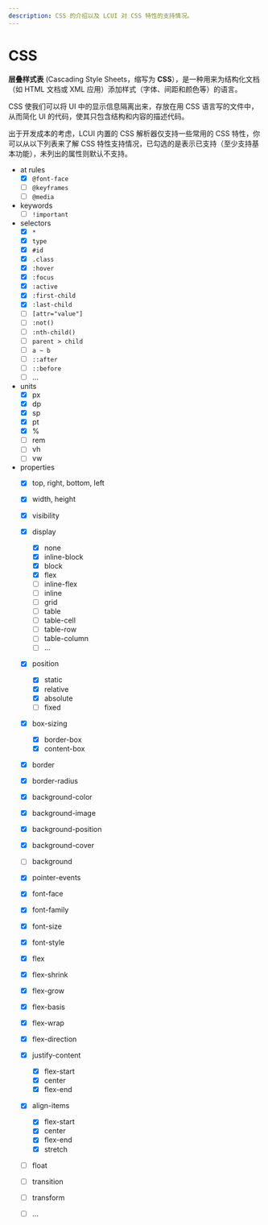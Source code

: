 ```yaml
---
description: CSS 的介绍以及 LCUI 对 CSS 特性的支持情况。
---
```


# CSS

 **层叠样式表** \(Cascading Style Sheets，缩写为 **CSS**），是一种用来为结构化文档（如 HTML 文档或 XML 应用）添加样式（字体、间距和颜色等）的语言。

CSS 使我们可以将 UI 中的显示信息隔离出来，存放在用 CSS 语言写的文件中，从而简化 UI 的代码，使其只包含结构和内容的描述代码。

出于开发成本的考虑，LCUI 内置的 CSS 解析器仅支持一些常用的 CSS 特性，你可以从以下列表来了解 CSS 特性支持情况，已勾选的是表示已支持（至少支持基本功能），未列出的属性则默认不支持。

* at rules
  * [x] `@font-face`
  * [ ] `@keyframes`
  * [ ] `@media`
* keywords
  * [ ] `!important`
* selectors
  * [x] `*`
  * [x] `type`
  * [x] `#id`
  * [x] `.class`
  * [x] `:hover`
  * [x] `:focus`
  * [x] `:active`
  * [x] `:first-child`
  * [x] `:last-child`
  * [ ] `[attr="value"]`
  * [ ] `:not()`
  * [ ] `:nth-child()`
  * [ ] `parent > child`
  * [ ] `a ~ b`
  * [ ] `::after`
  * [ ] `::before`
  * [ ] ...
* units
  * [x] px
  * [x] dp
  * [x] sp
  * [x] pt
  * [x] %
  * [ ] rem
  * [ ] vh
  * [ ] vw
* properties
  * [x] top, right, bottom, left
  * [x] width, height
  * [x] visibility
  * [x] display
    * [x] none
    * [x] inline-block
    * [x] block
    * [x] flex
    * [ ] inline-flex
    * [ ] inline
    * [ ] grid
    * [ ] table
    * [ ] table-cell
    * [ ] table-row
    * [ ] table-column
    * [ ] ...
  * [x] position
    * [x] static
    * [x] relative
    * [x] absolute
    * [ ] fixed
  * [x] box-sizing
    * [x] border-box
    * [x] content-box
  * [x] border
  * [x] border-radius
  * [x] background-color
  * [x] background-image
  * [x] background-position
  * [x] background-cover
  * [ ] background
  * [x] pointer-events
  * [x] font-face
  * [x] font-family
  * [x] font-size
  * [x] font-style
  * [x] flex
  * [x] flex-shrink
  * [x] flex-grow
  * [x] flex-basis
  * [x] flex-wrap
  * [x] flex-direction
  * [x] justify-content
    * [x] flex-start
    * [x] center
    * [x] flex-end
  * [x] align-items
    * [x] flex-start
    * [x] center
    * [x] flex-end
    * [x] stretch
  * [ ] float
  * [ ] transition
  * [ ] transform
  * [ ] ...



